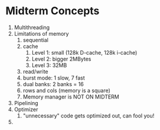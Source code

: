 # Midterm Concepts

1. Multithreading
2. Limitations of memory
   1. sequential
   2. cache
      1. Level 1: small (128k D-cache, 128k i-cache)
      2. Level 2: bigger 2MBytes
      3. Level 3: 32MB
   3. read/write
   4. burst mode: 1 slow, 7 fast
   5. dual banks: 2 banks = 16
   6. rows and cols (memory is a square)
   7. Memory manager is NOT ON MIDTERM 
3. Pipelining
4. Optimizer
   1. "unnecessary" code gets optimized out, can fool you!
5. 